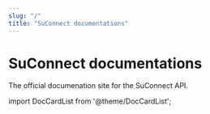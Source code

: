 ```yaml
---
slug: "/"
title: "SuConnect documentations"
---
```


# SuConnect documentations
The official documenation site for the SuConnect API.

import DocCardList from '@theme/DocCardList';

<DocCardList />


